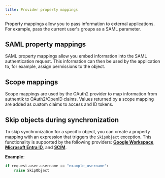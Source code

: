 ```yaml
---
title: Provider property mappings
---
```


Property mappings allow you to pass information to external applications. For example, pass the current user's groups as a SAML parameter.

## SAML property mappings

SAML property mappings allow you embed information into the SAML authentication request. This information can then be used by the application to, for example, assign permissions to the object.

## Scope mappings

Scope mappings are used by the OAuth2 provider to map information from authentik to OAuth2/OpenID claims. Values returned by a scope mapping are added as custom claims to access and ID tokens.

## Skip objects during synchronization

To skip synchronization for a specific object, you can create a property mapping with an expression that triggers the `SkipObject` exception. This functionality is supported by the following providers: [**Google Workspace**](./gws/), [**Microsoft Entra ID**](./entra/), and [**SCIM**](./scim/).

**Example:**

```python
if request.user.username == "example_username":
	raise SkipObject
```
